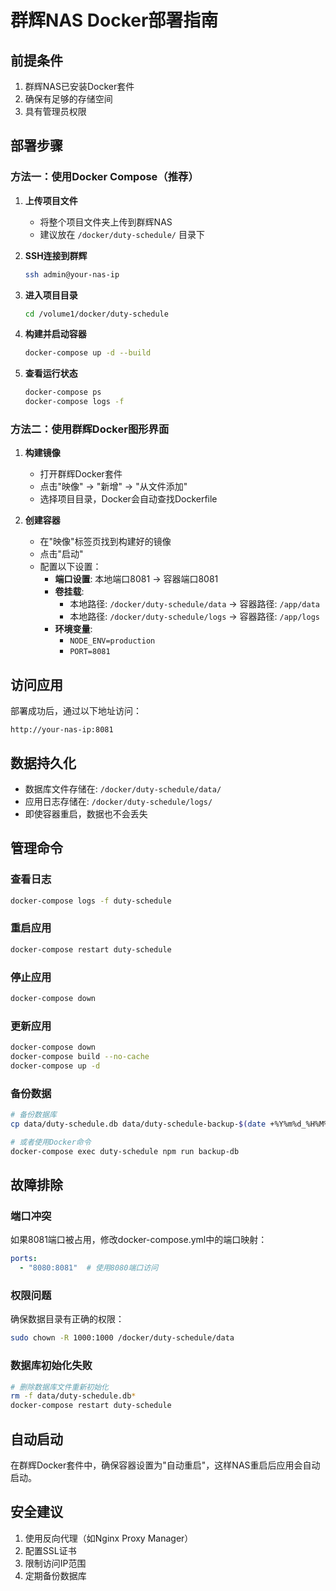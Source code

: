# 群辉NAS Docker部署指南

## 前提条件

1. 群辉NAS已安装Docker套件
2. 确保有足够的存储空间
3. 具有管理员权限

## 部署步骤

### 方法一：使用Docker Compose（推荐）

1. **上传项目文件**
   - 将整个项目文件夹上传到群辉NAS
   - 建议放在 `/docker/duty-schedule/` 目录下

2. **SSH连接到群辉**
   ```bash
   ssh admin@your-nas-ip
   ```

3. **进入项目目录**
   ```bash
   cd /volume1/docker/duty-schedule
   ```

4. **构建并启动容器**
   ```bash
   docker-compose up -d --build
   ```

5. **查看运行状态**
   ```bash
   docker-compose ps
   docker-compose logs -f
   ```

### 方法二：使用群辉Docker图形界面

1. **构建镜像**
   - 打开群辉Docker套件
   - 点击"映像" → "新增" → "从文件添加"
   - 选择项目目录，Docker会自动查找Dockerfile

2. **创建容器**
   - 在"映像"标签页找到构建好的镜像
   - 点击"启动"
   - 配置以下设置：
     - **端口设置**: 本地端口8081 → 容器端口8081
     - **卷挂载**: 
       - 本地路径: `/docker/duty-schedule/data` → 容器路径: `/app/data`
       - 本地路径: `/docker/duty-schedule/logs` → 容器路径: `/app/logs`
     - **环境变量**:
       - `NODE_ENV=production`
       - `PORT=8081`

## 访问应用

部署成功后，通过以下地址访问：
```
http://your-nas-ip:8081
```

## 数据持久化

- 数据库文件存储在: `/docker/duty-schedule/data/`
- 应用日志存储在: `/docker/duty-schedule/logs/`
- 即使容器重启，数据也不会丢失

## 管理命令

### 查看日志
```bash
docker-compose logs -f duty-schedule
```

### 重启应用
```bash
docker-compose restart duty-schedule
```

### 停止应用
```bash
docker-compose down
```

### 更新应用
```bash
docker-compose down
docker-compose build --no-cache
docker-compose up -d
```

### 备份数据
```bash
# 备份数据库
cp data/duty-schedule.db data/duty-schedule-backup-$(date +%Y%m%d_%H%M%S).db

# 或者使用Docker命令
docker-compose exec duty-schedule npm run backup-db
```

## 故障排除

### 端口冲突
如果8081端口被占用，修改docker-compose.yml中的端口映射：
```yaml
ports:
  - "8080:8081"  # 使用8080端口访问
```

### 权限问题
确保数据目录有正确的权限：
```bash
sudo chown -R 1000:1000 /docker/duty-schedule/data
```

### 数据库初始化失败
```bash
# 删除数据库文件重新初始化
rm -f data/duty-schedule.db*
docker-compose restart duty-schedule
```

## 自动启动

在群辉Docker套件中，确保容器设置为"自动重启"，这样NAS重启后应用会自动启动。

## 安全建议

1. 使用反向代理（如Nginx Proxy Manager）
2. 配置SSL证书
3. 限制访问IP范围
4. 定期备份数据库 